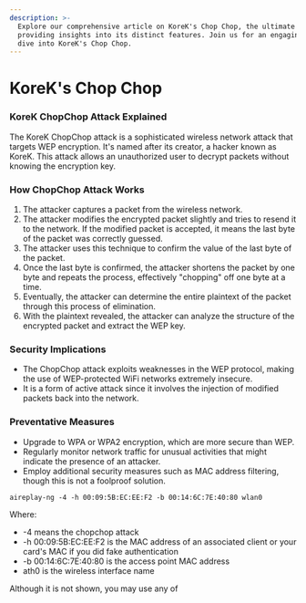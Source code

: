 ```yaml
---
description: >-
  Explore our comprehensive article on KoreK's Chop Chop, the ultimate guide
  providing insights into its distinct features. Join us for an engaging deep
  dive into KoreK's Chop Chop.
---
```


# KoreK's Chop Chop

### KoreK ChopChop Attack Explained

The KoreK ChopChop attack is a sophisticated wireless network attack that targets WEP encryption. It's named after its creator, a hacker known as KoreK. This attack allows an unauthorized user to decrypt packets without knowing the encryption key.

### **How ChopChop Attack Works**

1. The attacker captures a packet from the wireless network.
2. The attacker modifies the encrypted packet slightly and tries to resend it to the network. If the modified packet is accepted, it means the last byte of the packet was correctly guessed.
3. The attacker uses this technique to confirm the value of the last byte of the packet.
4. Once the last byte is confirmed, the attacker shortens the packet by one byte and repeats the process, effectively "chopping" off one byte at a time.
5. Eventually, the attacker can determine the entire plaintext of the packet through this process of elimination.
6. With the plaintext revealed, the attacker can analyze the structure of the encrypted packet and extract the WEP key.

### **Security Implications**

* The ChopChop attack exploits weaknesses in the WEP protocol, making the use of WEP-protected WiFi networks extremely insecure.
* It is a form of active attack since it involves the injection of modified packets back into the network.

### **Preventative Measures**

* Upgrade to WPA or WPA2 encryption, which are more secure than WEP.
* Regularly monitor network traffic for unusual activities that might indicate the presence of an attacker.
* Employ additional security measures such as MAC address filtering, though this is not a foolproof solution.

```
aireplay-ng -4 -h 00:09:5B:EC:EE:F2 -b 00:14:6C:7E:40:80 wlan0
```

Where:

* \-4 means the chopchop attack
* \-h 00:09:5B:EC:EE:F2 is the MAC address of an associated client or your card's MAC if you did fake authentication
* \-b 00:14:6C:7E:40:80 is the access point MAC address
* ath0 is the wireless interface name

Although it is not shown, you may use any of&#x20;
